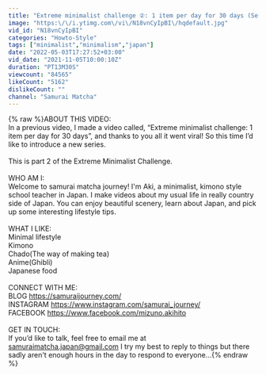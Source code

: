 ```yaml
---
title: "Extreme minimalist challenge ②: 1 item per day for 30 days (September)"
image: "https:\/\/i.ytimg.com\/vi\/N18vnCyIpBI\/hqdefault.jpg"
vid_id: "N18vnCyIpBI"
categories: "Howto-Style"
tags: ["minimalist","minimalism","japan"]
date: "2022-05-03T17:27:52+03:00"
vid_date: "2021-11-05T10:00:10Z"
duration: "PT13M30S"
viewcount: "84565"
likeCount: "5162"
dislikeCount: ""
channel: "Samurai Matcha"
---
```

{% raw %}ABOUT THIS VIDEO:<br />In a previous video, I made a video called, “Extreme minimalist challenge: 1 item per day for 30 days”, and thanks to you all it went viral!  So this time I’d like to introduce a new series. <br /><br />This is part 2 of  the Extreme Minimalist Challenge.<br /><br />WHO AM I:<br />Welcome to samurai matcha journey! I'm Aki, a minimalist,  kimono style school teacher in Japan. I make videos about my usual life in really country side of Japan. You can enjoy beautiful scenery, learn about Japan, and pick up some interesting lifestyle tips.<br /><br />WHAT I LIKE:<br />Minimal lifestyle<br />Kimono<br />Chado(The way of making tea)<br />Anime(Ghibli)<br />Japanese food<br /><br />CONNECT WITH ME:<br />BLOG  <a rel="nofollow" target="blank" href="https://samuraijourney.com/​">https://samuraijourney.com/​</a><br />INSTAGRAM <a rel="nofollow" target="blank" href="https://www.instagram.com/samurai_journey/">https://www.instagram.com/samurai_journey/</a><br />FACEBOOK <a rel="nofollow" target="blank" href="https://www.facebook.com/mizuno.akihito​">https://www.facebook.com/mizuno.akihito​</a><br /><br />GET IN TOUCH:<br />If you’d like to talk, feel free to email me at samuraimatcha.japan@gmail.com I try my best to reply to things but there sadly aren't enough hours in the day to respond to everyone...{% endraw %}
